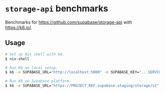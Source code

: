 # `storage-api` benchmarks

Benchmarks for https://github.com/supabase/storage-api with https://k6.io/.


## Usage

```sh
# Set up Nix shell with k6.
$ nix-shell

# Run K6 on local setup.
$ k6 -e SUPABASE_URL="http://localhost:5000" -e SUPABASE_KEY="...SERVICE_KEY..." run read-buckets.js

# Run K6 on Supabase platform.
$ k6 -e SUPABASE_URL="https://PROJECT_REF.supabase.staging/storage/v1" -e SUPABASE_KEY="...SERVICE_KEY..." run read-buckets.js
```
